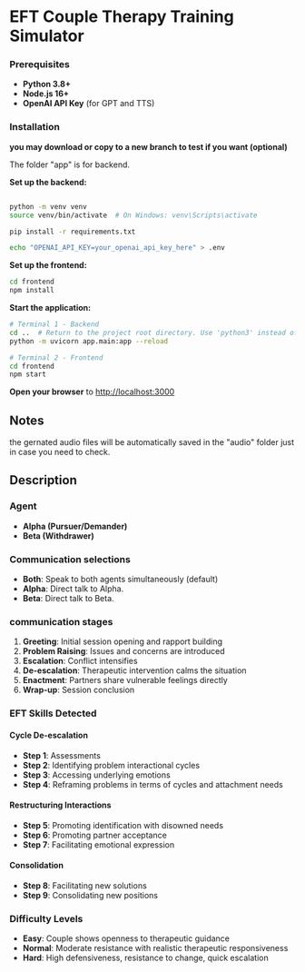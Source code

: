 # EFT Couple Therapy Training Simulator

### Prerequisites

- **Python 3.8+**
- **Node.js 16+**
- **OpenAI API Key** (for GPT and TTS)

### Installation

**you may download or copy to a new branch to test if you want (optional)**

The folder "app" is for backend.

**Set up the backend:**
   ```bash
 
   python -m venv venv
   source venv/bin/activate  # On Windows: venv\Scripts\activate
   
   pip install -r requirements.txt
   
   echo "OPENAI_API_KEY=your_openai_api_key_here" > .env
   ```

**Set up the frontend:**
   ```bash
   cd frontend
   npm install
   ```

**Start the application:**
   ```bash
   # Terminal 1 - Backend
   cd ..  # Return to the project root directory. Use 'python3' instead of 'python' if 'python' not working.
   python -m uvicorn app.main:app --reload 
   
   # Terminal 2 - Frontend
   cd frontend
   npm start
   ```

**Open your browser** to [http://localhost:3000](http://localhost:3000)
<!-- your may need to change to your port name-->

## Notes
the gernated audio files will be automatically saved in the "audio" folder just in case you need to check.

## Description

### Agent 

- **Alpha (Pursuer/Demander)**
- **Beta (Withdrawer)**

### Communication selections

- **Both**: Speak to both agents simultaneously (default)
- **Alpha**: Direct talk to Alpha.
- **Beta**: Direct talk to Beta.

### communication stages

1. **Greeting**: Initial session opening and rapport building
2. **Problem Raising**: Issues and concerns are introduced
3. **Escalation**: Conflict intensifies
4. **De-escalation**: Therapeutic intervention calms the situation
5. **Enactment**: Partners share vulnerable feelings directly
6. **Wrap-up**: Session conclusion

### EFT Skills Detected


#### Cycle De-escalation
- **Step 1**: Assessments
- **Step 2**: Identifying problem interactional cycles
- **Step 3**: Accessing underlying emotions
- **Step 4**: Reframing problems in terms of cycles and attachment needs

#### Restructuring Interactions
- **Step 5**: Promoting identification with disowned needs
- **Step 6**: Promoting partner acceptance
- **Step 7**: Facilitating emotional expression

#### Consolidation
- **Step 8**: Facilitating new solutions
- **Step 9**: Consolidating new positions

### Difficulty Levels

- **Easy**: Couple shows openness to therapeutic guidance
- **Normal**: Moderate resistance with realistic therapeutic responsiveness
- **Hard**: High defensiveness, resistance to change, quick escalation

